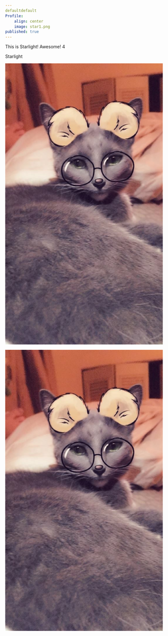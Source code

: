 ```yaml
---
defaultdefault
Profile: 
    align: center
    image: star1.png
published: true
---
```


This is Starlight! Awesome! 4


<html>
<body>
    <div>
        
Starlight

![image1](assets\images\starlight.jpg)

<a>        
<img src="starlight.jpg" sizes="600x600"><a href="Cats 2.0.html"></a>

</div>
</body>
</html>